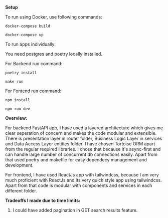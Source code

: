 **Setup**

To run using Docker, use following commands:

`docker-compose build`

`docker-compose up`


To run apps individually:

You need postgres and poetry locally installed.

For Backend run command:

`poetry install`

`make run`

For Fontend run command:

`npm install`

`npm run dev`


**Overview:**

For backend FastAPI app, I have used a layered architecture which gives me clear seperation of concern and makes the code modular and extensible. There is presentation layer in router folder, Business Logic Layer in services and Data Access Layer entities folder.
I have chosen Tortoise ORM apart from the regular required libraries. I chose that because it's async-first and can handle large number of concurrent db connections easily. Apart from that used poetry and makefile for easy dependecy management and development.

For frontend, I have used ReactJs app with tailwindcss, because I am very much proficient with ReactJs and its very quick style app using tailwindcss. Apart from that code is modular with components and services in each different folder.

**Tradeoffs I made due to time limits:**
1. I could have added pagination in GET search results feature.